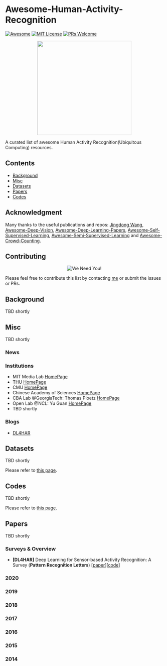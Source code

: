 # Awesome-Human-Activity-Recognition

[![Awesome](https://awesome.re/badge.svg)](https://awesome.re) [![MIT License](https://img.shields.io/badge/license-MIT-green.svg)](https://opensource.org/licenses/MIT) [![PRs Welcome](https://img.shields.io/badge/PRs-welcome-brightgreen.svg?style=flat-square)](http://makeapullrequest.com)

<p align="center">
  <img width="300" src="https://i.imgur.com/Ky2jxnj.png" "Awesome!">
</p>

A curated list of awesome Human Activity Recognition(Ubiquitous Computing) resources.

## Contents
* [Background](#Background)
* [Misc](#misc)
* [Datasets](#Datasets)
* [Papers](#Papers)
* [Codes](#Codes)

## Acknowledgment

Many thanks to the useful publications and repos: [Jingdong Wang](https://github.com/jindongwang), [Awesome-Deep-Vision](https://github.com/kjw0612/awesome-deep-vision), [Awesome-Deep-Learning-Papers](https://github.com/terryum/awesome-deep-learning-papers), [Awesome-Self-Supervised-Learning](https://github.com/jason718/awesome-self-supervised-learning), [Awesome-Semi-Supervised-Learning](https://github.com/yassouali/awesome-semi-supervised-learning) and [Awesome-Crowd-Counting](https://github.com/gjy3035/Awesome-Crowd-Counting#datasets).

## Contributing
<p align="center">
  <img src="http://cdn1.sportngin.com/attachments/news_article/7269/5172/needyou_small.jpg" alt="We Need You!">
</p>

Please feel free to contribute this list by contacting [me](https://github.com/haoranD) or submit the issues or PRs.

## Background

TBD shortly

## Misc

TBD shortly

### News

### Institutions

* MIT Media Lab [HomePage](https://www.media.mit.edu)
* THU [HomePage](http://pi.cs.tsinghua.edu.cn/)
* CMU [HomePage](https://www.hcii.cmu.edu/)
* Chinese Academy of Sciences [HomePage](http://www.cas.cn/)
* CBA Lab @GeorgiaTech: Thomas Ploetz [HomePage](http://www.cba.gatech.edu)
* Open Lab @NCL: Yu Guan [HomePage](https://openlab.ncl.ac.uk)
* TBD shortly

### Blogs

* [DL4HAR](https://github.com/jindongwang/Deep-learning-activity-recognition)

## Datasets

TBD shortly

Please refer to [this page](Data/Datasets.md).

## Codes

TBD shortly

Please refer to [this page](Codes/Codes.md).

## Papers

TBD shortly

### Surveys & Overview

- <a name="DL4HAR"></a> **[DL4HAR]** Deep Learning for Sensor-based Activity Recognition: A Survey (**Pattern Recognition Letters**) [[paper](https://arxiv.org/pdf/1707.03502.pdf)][[code](https://github.com/jindongwang)]


### 2020

### 2019

### 2018

### 2017

### 2016

### 2015

### 2014
